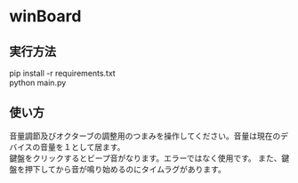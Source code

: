 # winBoard

## 実行方法

pip install -r requirements.txt<br>
python main.py

## 使い方

音量調節及びオクターブの調整用のつまみを操作してください。音量は現在のデバイスの音量を１として居ます。  
鍵盤をクリックするとビープ音がなります。エラーではなく使用です。
また、鍵盤を押下してから音が鳴り始めるのにタイムラグがあります。
